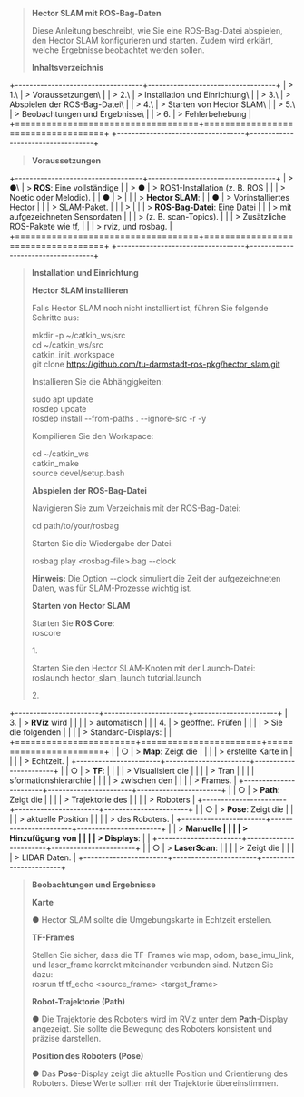 > **Hector SLAM mit ROS-Bag-Daten**
>
> Diese Anleitung beschreibt, wie Sie eine ROS-Bag-Datei abspielen, den
> Hector SLAM konfigurieren und starten. Zudem wird erklärt, welche
> Ergebnisse beobachtet werden sollen.
>
> **Inhaltsverzeichnis**

+-----------------------------------+-----------------------------------+
| > 1.\                             | > Voraussetzungen\                |
| > 2.\                             | > Installation und Einrichtung\   |
| > 3.\                             | > Abspielen der ROS-Bag-Datei\    |
| > 4.\                             | > Starten von Hector SLAM\        |
| > 5.\                             | > Beobachtungen und Ergebnisse\   |
| > 6.                              | > Fehlerbehebung                  |
+===================================+===================================+
+-----------------------------------+-----------------------------------+

> **Voraussetzungen**

+-----------------------------------+-----------------------------------+
| > ●\                              | > **ROS**: Eine vollständige      |
| > ●                               | > ROS1-Installation (z. B. ROS     |
|                                   | > Noetic oder Melodic).           |
| ●                                 | >                                 |
|                                   | > **Hector SLAM**:                |
| ●                                 | > Vorinstalliertes Hector         |
|                                   | > SLAM-Paket.                     |
|                                   | >                                 |
|                                   | > **ROS-Bag-Datei**: Eine Datei   |
|                                   | > mit aufgezeichneten Sensordaten |
|                                   | > (z. B. scan-Topics).            |
|                                   | > Zusätzliche ROS-Pakete wie tf,  |
|                                   | > rviz, und rosbag.               |
+===================================+===================================+
+-----------------------------------+-----------------------------------+

> **Installation und Einrichtung**
>
> **Hector SLAM installieren**
>
> Falls Hector SLAM noch nicht installiert ist, führen Sie folgende
> Schritte aus:
>
> mkdir -p \~/catkin_ws/src\
> cd \~/catkin_ws/src\
> catkin_init_workspace\
> git clone https://github.com/tu-darmstadt-ros-pkg/hector_slam.git
>
> Installieren Sie die Abhängigkeiten:
>
> sudo apt update\
> rosdep update\
> rosdep install \--from-paths . \--ignore-src -r -y
>
> Kompilieren Sie den Workspace:
>
> cd \~/catkin_ws\
> catkin_make\
> source devel/setup.bash
>
> **Abspielen der ROS-Bag-Datei**
>
> Navigieren Sie zum Verzeichnis mit der ROS-Bag-Datei:
>
> cd path/to/your/rosbag
>
> Starten Sie die Wiedergabe der Datei:
>
> rosbag play \<rosbag-file\>.bag \--clock
>
> **Hinweis:** Die Option \--clock simuliert die Zeit der
> aufgezeichneten Daten, was für SLAM-Prozesse wichtig ist.
>
> **Starten von Hector SLAM**
>
> Starten Sie **ROS Core**:\
> roscore
>
> 1\.
>
> Starten Sie den Hector SLAM-Knoten mit der Launch-Datei:\
> roslaunch hector_slam_launch tutorial.launch
>
> 2\.

+-----------------------+-----------------------+-----------------------+
| 3\.                   | > **RViz** wird       |                       |
|                       | > automatisch         |                       |
| 4\.                   | > geöffnet. Prüfen    |                       |
|                       | > Sie die folgenden   |                       |
|                       | > Standard-Displays:  |                       |
+=======================+=======================+=======================+
|                       | ○                     | > **Map**: Zeigt die  |
|                       |                       | > erstellte Karte in  |
|                       |                       | > Echtzeit.           |
+-----------------------+-----------------------+-----------------------+
|                       | ○                     | > **TF**:             |
|                       |                       | > Visualisiert die    |
|                       |                       | > Tran                |
|                       |                       | sformationshierarchie |
|                       |                       | > zwischen den        |
|                       |                       | > Frames.             |
+-----------------------+-----------------------+-----------------------+
|                       | ○                     | > **Path**: Zeigt die |
|                       |                       |  > Trajektorie des    |
|                       |                       | > Roboters            |
+-----------------------+-----------------------+-----------------------+
|                       | ○                     | > **Pose**: Zeigt die |
|                       |                       | > aktuelle Position   |
|                       |                       | > des Roboters.       |
+-----------------------+-----------------------+-----------------------+
|                       | > **Manuelle          |                       |
|                       | > Hinzufügung von     |                       |
|                       | > Displays**:         |                       |
+-----------------------+-----------------------+-----------------------+
|                       | ○                     | > **LaserScan**:      |
|                       |                       | > Zeigt die           |
|                       |                       | > LIDAR Daten.        |
+-----------------------+-----------------------+-----------------------+

> **Beobachtungen und Ergebnisse**
>
> **Karte**
>
> ● Hector SLAM sollte die Umgebungskarte in Echtzeit erstellen.
>
> **TF-Frames**
>
> Stellen Sie sicher, dass die TF-Frames wie map, odom, base_imu_link, und
> laser_frame korrekt miteinander verbunden sind. Nutzen Sie dazu:\
> rosrun tf tf_echo \<source_frame\> \<target_frame\>
>
> **Robot-Trajektorie (Path)**
>
> ● Die Trajektorie des Roboters wird im RViz unter dem **Path**-Display
> angezeigt. Sie sollte die Bewegung des Roboters konsistent und präzise
> darstellen.
>
> **Position des Roboters (Pose)**
>
> ● Das **Pose**-Display zeigt die aktuelle Position und Orientierung
> des Roboters. Diese Werte sollten mit der Trajektorie übereinstimmen.
